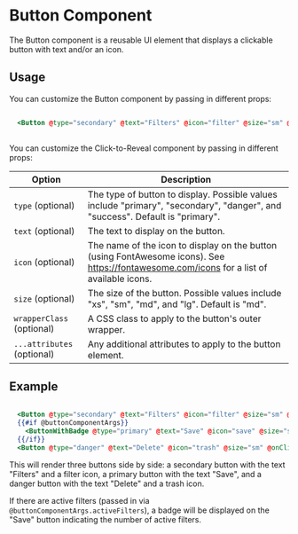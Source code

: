 # Button Component

The Button component is a reusable UI element that displays a clickable button with text and/or an icon.

## Usage

You can customize the Button component by passing in different props:

```hbs

  <Button @type="secondary" @text="Filters" @icon="filter" @size="sm" @wrapperClass="mr-2" @onClick={{this.toggleFilters}} />
  
```

You can customize the Click-to-Reveal component by passing in different props:


| Option              | Description                                                              |
| ------------------- | ------------------------------------------------------------------------ |
| `type` (optional)   | The type of button to display. Possible values include "primary", "secondary", "danger", and "success". Default is "primary". |
| `text` (optional)   | The text to display on the button.                                       |
| `icon` (optional)   | The name of the icon to display on the button (using FontAwesome icons). See https://fontawesome.com/icons for a list of available icons. |
| `size` (optional)   | The size of the button. Possible values include "xs", "sm", "md", and "lg". Default is "md". |
| `wrapperClass` (optional) | A CSS class to apply to the button's outer wrapper.                       |
| `...attributes` (optional) | Any additional attributes to apply to the button element.                  |


## Example

```hbs

  <Button @type="secondary" @text="Filters" @icon="filter" @size="sm" @wrapperClass="mr-2" @onClick={{this.toggleFilters}} />
  {{#if @buttonComponentArgs}}
    <ButtonWithBadge @type="primary" @text="Save" @icon="save" @size="sm" @wrapperClass="mr-2" @buttonComponentArgs={{@buttonComponentArgs}} />
  {{/if}}
  <Button @type="danger" @text="Delete" @icon="trash" @size="sm" @onClick={{this.delete}} />

```

This will render three buttons side by side: a secondary button with the text "Filters" and a filter icon, a primary button with the text "Save", and a danger button with the text "Delete" and a trash icon. 

If there are active filters (passed in via `@buttonComponentArgs.activeFilters`), a badge will be displayed on the "Save" button indicating the number of active filters.
